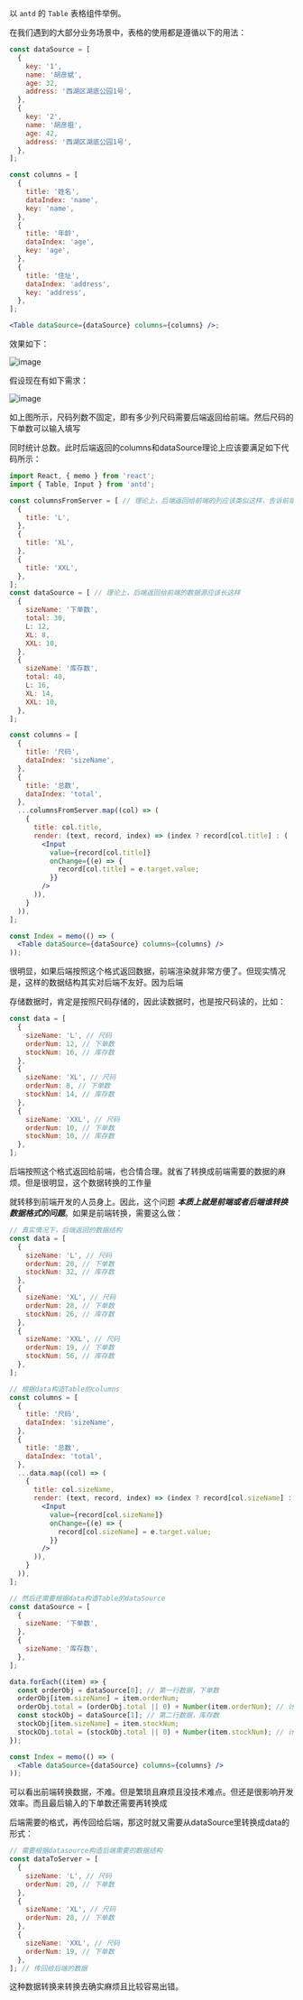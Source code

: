 以 `antd` 的 `Table` 表格组件举例。

在我们遇到的大部分业务场景中，表格的使用都是遵循以下的用法：

```jsx
const dataSource = [
  {
    key: '1',
    name: '胡彦斌',
    age: 32,
    address: '西湖区湖底公园1号',
  },
  {
    key: '2',
    name: '胡彦祖',
    age: 42,
    address: '西湖区湖底公园1号',
  },
];

const columns = [
  {
    title: '姓名',
    dataIndex: 'name',
    key: 'name',
  },
  {
    title: '年龄',
    dataIndex: 'age',
    key: 'age',
  },
  {
    title: '住址',
    dataIndex: 'address',
    key: 'address',
  },
];

<Table dataSource={dataSource} columns={columns} />;
```
效果如下：

![image](https://github.com/lizuncong/Front-End-Development-Notes/blob/master/resource/table-01.jpg)

假设现在有如下需求：

![image](https://github.com/lizuncong/Front-End-Development-Notes/blob/master/resource/table-02.jpg)

如上图所示，尺码列数不固定，即有多少列尺码需要后端返回给前端。然后尺码的下单数可以输入填写

同时统计总数。此时后端返回的columns和dataSource理论上应该要满足如下代码所示：

```jsx
import React, { memo } from 'react';
import { Table, Input } from 'antd';

const columnsFromServer = [ // 理论上，后端返回给前端的列应该类似这样，告诉前端几列。
  {
    title: 'L',
  },
  {
    title: 'XL',
  },
  {
    title: 'XXL',
  },
];
const dataSource = [ // 理论上，后端返回给前端的数据源应该长这样
  {
    sizeName: '下单数',
    total: 30,
    L: 12,
    XL: 8,
    XXL: 10,
  },
  {
    sizeName: '库存数',
    total: 40,
    L: 16,
    XL: 14,
    XXL: 10,
  },
];

const columns = [
  {
    title: '尺码',
    dataIndex: 'sizeName',
  },
  {
    title: '总数',
    dataIndex: 'total',
  },
  ...columnsFromServer.map((col) => (
    {
      title: col.title,
      render: (text, record, index) => (index ? record[col.title] : (
        <Input
          value={record[col.title]}
          onChange={(e) => {
            record[col.title] = e.target.value;
          }}
        />
      )),
    }
  )),
];

const Index = memo(() => (
  <Table dataSource={dataSource} columns={columns} />
));

```

很明显，如果后端按照这个格式返回数据，前端渲染就非常方便了。但现实情况是，这样的数据结构其实对后端不友好。因为后端

存储数据时，肯定是按照尺码存储的，因此读数据时，也是按尺码读的，比如：

```jsx
const data = [
  {
    sizeName: 'L', // 尺码
    orderNum: 12, // 下单数
    stockNum: 16, // 库存数
  },
  {
    sizeName: 'XL', // 尺码
    orderNum: 8, // 下单数
    stockNum: 14, // 库存数
  },
  {
    sizeName: 'XXL', // 尺码
    orderNum: 10, // 下单数
    stockNum: 10, // 库存数
  },
];
```

后端按照这个格式返回给前端，也合情合理。就省了转换成前端需要的数据的麻烦。但是很明显，这个数据转换的工作量

就转移到前端开发的人员身上。因此，这个问题 ***本质上就是前端或者后端谁转换数据格式的问题***。如果是前端转换，需要这么做：

```jsx
// 真实情况下，后端返回的数据结构
const data = [
  {
    sizeName: 'L', // 尺码
    orderNum: 20, // 下单数
    stockNum: 32, // 库存数
  },
  {
    sizeName: 'XL', // 尺码
    orderNum: 28, // 下单数
    stockNum: 26, // 库存数
  },
  {
    sizeName: 'XXL', // 尺码
    orderNum: 19, // 下单数
    stockNum: 56, // 库存数
  },
];

// 根据data构造Table的columns
const columns = [
  {
    title: '尺码',
    dataIndex: 'sizeName',
  },
  {
    title: '总数',
    dataIndex: 'total',
  },
  ...data.map((col) => (
    {
      title: col.sizeName,
      render: (text, record, index) => (index ? record[col.sizeName] : (
        <Input
          value={record[col.sizeName]}
          onChange={(e) => {
            record[col.sizeName] = e.target.value;
          }}
        />
      )),
    }
  )),
];

// 然后还需要根据data构造Table的dataSource
const dataSource = [
  {
    sizeName: '下单数',
  },
  {
    sizeName: '库存数',
  },
];

data.forEach((item) => {
  const orderObj = dataSource[0]; // 第一行数据，下单数
  orderObj[item.sizeName] = item.orderNum;
  orderObj.total = (orderObj.total || 0) + Number(item.orderNum); // 计算总数
  const stockObj = dataSource[1]; // 第二行数据，库存数
  stockObj[item.sizeName] = item.stockNum;
  stockObj.total = (stockObj.total || 0) + Number(item.stockNum); // 计算总数
});

const Index = memo(() => (
  <Table dataSource={dataSource} columns={columns} />
));

```

可以看出前端转换数据，不难。但是繁琐且麻烦且没技术难点。但还是很影响开发效率。而且最后输入的下单数还需要再转换成

后端需要的格式，再传回给后端，那这时就又需要从dataSource里转换成data的形式：

```jsx
// 需要根据datasource构造后端需要的数据结构
const dataToServer = [
  {
    sizeName: 'L', // 尺码
    orderNum: 20, // 下单数
  },
  {
    sizeName: 'XL', // 尺码
    orderNum: 28, // 下单数
  },
  {
    sizeName: 'XXL', // 尺码
    orderNum: 19, // 下单数
  },
]; // 传回给后端的数据

```

这种数据转换来转换去确实麻烦且比较容易出错。
